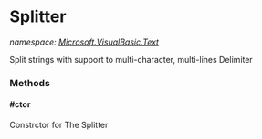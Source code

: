 ﻿
# Splitter
_namespace: [Microsoft.VisualBasic.Text](N-Microsoft.VisualBasic.Text.md)_

Split strings with support to multi-character, multi-lines Delimiter

### Methods

#### #ctor
Constrctor for The Splitter



